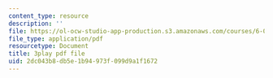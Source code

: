 ```yaml
---
content_type: resource
description: ''
file: https://ol-ocw-studio-app-production.s3.amazonaws.com/courses/6-034-artificial-intelligence-fall-2010/2dc043b8db5e1b94973f099d9a1f1672_09mb78oiPkA.pdf
file_type: application/pdf
resourcetype: Document
title: 3play pdf file
uid: 2dc043b8-db5e-1b94-973f-099d9a1f1672
---
```

